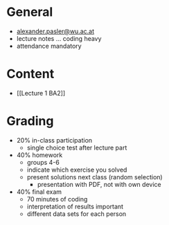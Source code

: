 # General
- alexander.pasler@wu.ac.at
- lecture notes ... coding heavy
- attendance mandatory

# Content
- [[Lecture 1 BA2]]

# Grading
- 20% in-class participation
	- single choice test after lecture part
- 40% homework
	- groups 4-6 
	- indicate which exercise you solved
	- present solutions next class (random selection)
		- presentation with PDF, not with own device
- 40% final exam
	- 70 minutes of coding
	- interpretation of results important
	- different data sets for each person